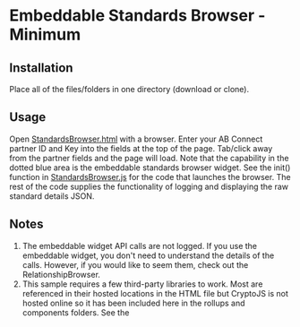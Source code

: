 # Embeddable Standards Browser - Minimum
## Installation
Place all of the files/folders in one directory (download or clone).

## Usage
Open [StandardsBrowser.html](./StandardsBrowser.html) with a browser.  Enter your AB Connect partner ID and Key into the fields at the top of the page.  Tab/click away from the
partner fields and the page will load.  Note that the capability in the dotted blue area is the embeddable standards browser widget.  See the init() function in [StandardsBrowser.js](./StandardsBrowser.js)
for the code that launches the browser.  The rest of the code supplies the functionality of logging and displaying the raw standard details JSON.

## Notes
1. The embeddable widget API calls are not logged.  If you use the embeddable widget, you don't need to understand the details of the calls.  However, if you would like to seem them, check out
the RelationshipBrowser.
2. This sample requires a few third-party libraries to work. Most are referenced in their hosted locations in the HTML file but CryptoJS is not hosted online so it has been included here
in the rollups and components folders. See the <script> statements at the top of the HTML file for details on the location of the project and licensing.

## Known Issues
1. Internet Explorer users will need to enable "cross domain" scripting.  To do this, go to Internet Options, Security, Custom Level, scroll down to "Miscellaneous" and set
"Access data sources across domains" to *Enable*.  Alternatively another browser.
